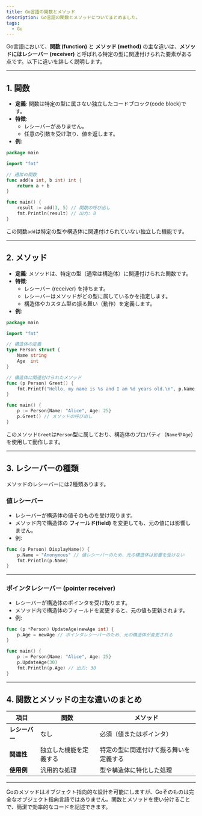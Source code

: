 ```yaml
---
title: Go言語の関数とメソッド
description: Go言語の関数とメソッドについてまとめました。
tags:
  - Go
---
```


Go言語において、**関数 (function)** と **メソッド (method)** の主な違いは、**メソッドにはレシーバー (receiver)** と呼ばれる特定の型に関連付けられた要素がある点です。以下に違いを詳しく説明します。

---

## **1. 関数**
- **定義**: 関数は特定の型に属さない独立したコードブロック(code block)です。
- **特徴**:
  - レシーバーがありません。
  - 任意の引数を受け取り、値を返します。
- **例**:

```go
package main

import "fmt"

// 通常の関数
func add(a int, b int) int {
    return a + b
}

func main() {
    result := add(3, 5) // 関数の呼び出し
    fmt.Println(result) // 出力: 8
}
```

この関数`add`は特定の型や構造体に関連付けられていない独立した機能です。

---

## **2. メソッド**
- **定義**: メソッドは、特定の型（通常は構造体）に関連付けられた関数です。
- **特徴**:
  - レシーバー (receiver) を持ちます。
  - レシーバーはメソッドがどの型に属しているかを指定します。
  - 構造体やカスタム型の振る舞い（動作）を定義します。
- **例**:

```go
package main

import "fmt"

// 構造体の定義
type Person struct {
    Name string
    Age  int
}

// 構造体に関連付けられたメソッド
func (p Person) Greet() {
    fmt.Printf("Hello, my name is %s and I am %d years old.\n", p.Name, p.Age)
}

func main() {
    p := Person{Name: "Alice", Age: 25}
    p.Greet() // メソッドの呼び出し
}
```

このメソッド`Greet`は`Person`型に属しており、構造体のプロパティ（`Name`や`Age`）を使用して動作します。

---

## **3. レシーバーの種類**
メソッドのレシーバーには2種類あります。

### **値レシーバー**
- レシーバーが構造体の値そのものを受け取ります。
- メソッド内で構造体の **フィールド(field)** を変更しても、元の値には影響しません。
- 例:

```go
func (p Person) DisplayName() {
    p.Name = "Anonymous" // 値レシーバーのため、元の構造体は影響を受けない
    fmt.Println(p.Name)
}
```

---

### **ポインタレシーバー (pointer receiver)**
- レシーバーが構造体のポインタを受け取ります。
- メソッド内で構造体のフィールドを変更すると、元の値も更新されます。
- 例:

```go
func (p *Person) UpdateAge(newAge int) {
    p.Age = newAge // ポインタレシーバーのため、元の構造体が変更される
}

func main() {
    p := Person{Name: "Alice", Age: 25}
    p.UpdateAge(30)
    fmt.Println(p.Age) // 出力: 30
}
```

---

## **4. 関数とメソッドの主な違いのまとめ**

| 項目           | 関数                       | メソッド                                   |
|----------------|----------------------------|-------------------------------------------|
| **レシーバー** | なし                       | 必須（値またはポインタ）                  |
| **関連性**     | 独立した機能を定義する     | 特定の型に関連付けて振る舞いを定義する     |
| **使用例**     | 汎用的な処理               | 型や構造体に特化した処理                   |

---

Goのメソッドはオブジェクト指向的な設計を可能にしますが、Goそのものは完全なオブジェクト指向言語ではありません。関数とメソッドを使い分けることで、簡潔で効率的なコードを記述できます。